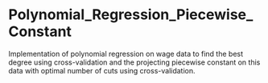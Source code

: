 # Polynomial_Regression_Piecewise_Constant
Implementation of polynomial regression on wage data to find the best degree using cross-validation and the projecting piecewise constant on this data with optimal number of cuts using cross-validation.
